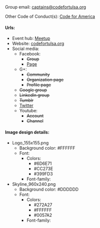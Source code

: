 Group email: captains@codefortulsa.org

Other Code of Conduct(s): [Code for America](https://github.com/codefortulsa/codeofconduct/blob/master/README.md) 

#### Urls:
  - Event hub: [Meetup](http://www.meetup.com/Code-for-Tulsa/)
  - Website: [codefortulsa.org](https://codefortulsa.org/)
  - Social media:
    - Facebook:
      - ~~Group~~
      - [Page](https://www.facebook.com/CodeForTulsa)
    - G+:
      - ~~Community~~
      - ~~Organization page~~
      - ~~Profile page~~
    - ~~Google group~~
    - ~~LinkedIn group~~
    - ~~Tumblr~~
    - [Twitter](https://twitter.com/CodeForTulsa)
    - Youtube:
      - ~~Account~~
      - ~~Channel~~

#### Image design details:
- Logo_155x155.png
  - Background color: #FFFFFF
  - Font:
    - Colors:
      - #6D6E71
      - #CC273E
      - #399FD3
    - Font-family:
- Skyline_960x240.png
  - Background color: #DDDDDD
  - Font:
    - Colors:
      - #272A27
      - #FFFFFF
      - #0057A2
    - Font-family:

